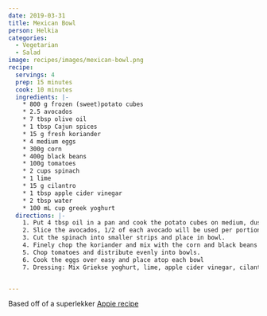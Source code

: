 ```yaml
---
date: 2019-03-31
title: Mexican Bowl
person: Helkia
categories:
  - Vegetarian
  - Salad
image: recipes/images/mexican-bowl.png
recipe:
  servings: 4
  prep: 15 minutes
  cook: 10 minutes
  ingredients: |-
    * 800 g frozen (sweet)potato cubes
    * 2.5 avocados
    * 7 tbsp olive oil
    * 1 tbsp Cajun spices
    * 15 g fresh koriander
    * 4 medium eggs
    * 300g corn
    * 400g black beans
    * 100g tomatoes
    * 2 cups spinach
    * 1 lime
    * 15 g cilantro
    * 1 tbsp apple cider vinegar
    * 2 tbsp water
    * 100 mL cup greek yoghurt
  directions: |-
    1. Put 4 tbsp oil in a pan and cook the potato cubes on medium, dusting them with a layer of cajun spices. Turn them regularly to prevent burning, and place in bowl when done.
    2. Slice the avocados, 1/2 of each avocado will be used per portion. Slices or chunks, whatever is preferrable, people will usually stir to mix the bowl afterwards so consider cubing the avo if it isn't ripe enough. Place in bowl
    3. Cut the spinach into smaller strips and place in bowl.
    4. Finely chop the koriander and mix with the corn and black beans in a strainer. Rinse them and mix them together. Place in bowl
    5. Chop tomatoes and distribute evenly into bowls.
    6. Cook the eggs over easy and place atop each bowl
    7. Dressing: Mix Griekse yoghurt, lime, apple cider vinegar, cilantro and blend thoroughly. Add salt to taste.


---
```


Based off of a superlekker [Appie recipe](https://www.ah.nl/allerhande/recept/R-R1190669/mexicaanse-bowl-met-avocadodressing)

